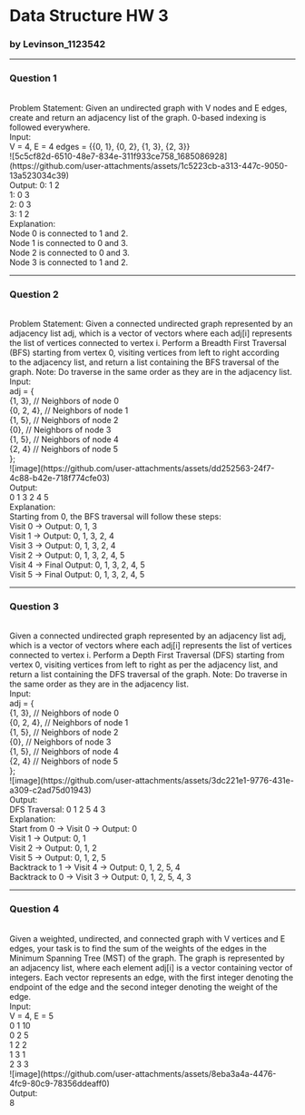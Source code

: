 # Data Structure HW 3
### by Levinson_1123542
---
### Question 1
<br>
Problem Statement:
Given an undirected graph with V nodes and E edges, create and return an adjacency list of the graph. 0-based indexing is followed everywhere.
<br>
Input:
<br>
V = 4, E = 4
edges = {{0, 1}, {0, 2}, {1, 3}, {2, 3}}
<br>
![5c5cf82d-6510-48e7-834e-311f933ce758_1685086928](https://github.com/user-attachments/assets/1c5223cb-a313-447c-9050-13a523034c39)
<br>
Output:
0: 1 2 
<br>
1: 0 3
<br>
2: 0 3
<br>
3: 1 2
<br>
Explanation:
<br>
Node 0 is connected to 1 and 2.
<br>
Node 1 is connected to 0 and 3.
<br>
Node 2 is connected to 0 and 3.
<br>
Node 3 is connected to 1 and 2.
<br>

---
### Question 2
<br>
Problem Statement:
Given a connected undirected graph represented by an adjacency list adj, which is a vector of vectors where each adj[i] represents the list of vertices connected to vertex i. Perform a Breadth First Traversal (BFS) starting from vertex 0, visiting vertices from left to right according to the adjacency list, and return a list containing the BFS traversal of the graph.
Note: Do traverse in the same order as they are in the adjacency list.
<br>
Input:
<br>
adj = {
<br>
    {1, 3},       // Neighbors of node 0
    <br>
    {0, 2, 4},    // Neighbors of node 1
    <br>
    {1, 5},       // Neighbors of node 2
    <br>
    {0},          // Neighbors of node 3
    <br>
    {1, 5},       // Neighbors of node 4
    <br>
    {2, 4}        // Neighbors of node 5
    <br>
};
<br>
![image](https://github.com/user-attachments/assets/dd252563-24f7-4c88-b42e-718f774cfe03)
<br>
Output:
<br>
0 1 3 2 4 5
<br>
Explanation: 
<br>
Starting from 0, the BFS traversal will follow these steps: 
<br>
Visit 0 → Output: 0, 1, 3
<br>
Visit 1  → Output: 0, 1, 3, 2, 4
<br>
Visit 3  → Output: 0, 1, 3, 2, 4
<br>
Visit 2  → Output: 0, 1, 3, 2, 4, 5
<br>
Visit 4  → Final Output: 0, 1, 3, 2, 4, 5
<br>
Visit 5  → Final Output: 0, 1, 3, 2, 4, 5
<br>

---
### Question 3
<br>
Given a connected undirected graph represented by an adjacency list adj, which is a vector of vectors where each adj[i] represents the list of vertices connected to vertex i. Perform a Depth First Traversal (DFS) starting from vertex 0, visiting vertices from left to right as per the adjacency list, and return a list containing the DFS traversal of the graph.
Note: Do traverse in the same order as they are in the adjacency list.
<br>
Input:
<br>
adj = {
<br>
        {1, 3},    // Neighbors of node 0
        <br>
        {0, 2, 4}, // Neighbors of node 1
        <br>
        {1, 5},    // Neighbors of node 2
        <br>
        {0},       // Neighbors of node 3
        <br>
        {1, 5},    // Neighbors of node 4
        <br>
        {2, 4}     // Neighbors of node 5
        <br>
    };
<br>
![image](https://github.com/user-attachments/assets/3dc221e1-9776-431e-a309-c2ad75d01943)
<br>
Output:
<br>
DFS Traversal: 0 1 2 5 4 3 
<br>
Explanation:
<br>
Start from 0 → Visit 0 → Output: 0
<br>
Visit 1 → Output: 0, 1
<br>
Visit 2 → Output: 0, 1, 2
<br>
Visit 5 → Output: 0, 1, 2, 5
<br>
Backtrack to 1 → Visit 4 → Output: 0, 1, 2, 5, 4
<br>
Backtrack to 0 → Visit 3 → Output: 0, 1, 2, 5, 4, 3
<br>

---
### Question 4
<br>
Given a weighted, undirected, and connected graph with V vertices and E edges, your task is to find the sum of the weights of the edges in the Minimum Spanning Tree (MST) of the graph. The graph is represented by an adjacency list, where each element adj[i] is a vector containing vector of integers. Each vector represents an edge, with the first integer denoting the endpoint of the edge and the second integer denoting the weight of the edge.
<br>
Input:
<br>
V = 4, E = 5
<br>
0 1 10
<br>
0 2 5
<br>
1 2 2
<br>
1 3 1
<br>
2 3 3
<br>
![image](https://github.com/user-attachments/assets/8eba3a4a-4476-4fc9-80c9-78356ddeaff0)
<br>
Output:
<br>
8
